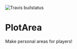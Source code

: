 ![Travis builstatus](https://travis-ci.com/Mohagames205/PlotArea.svg?token=33b9XYyKJNCzDYxGkN7H&branch=master)

# PlotArea
Make personal areas for players!
